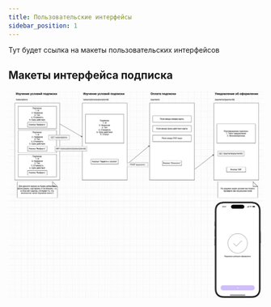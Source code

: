 ```yaml
---
title: Пользовательские интерфейсы
sidebar_position: 1
---
```


Тут будет ссылка на макеты пользовательских интерфейсов


## Макеты интерфейса подписка
![alt text](image.png)